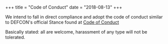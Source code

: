 +++
title = "Code of Conduct"
date = "2018-08-13"
+++

We intend to fall in direct compliance and adopt the code of conduct similar to DEFCON's official Stance found at [Code of Conduct](https://www.defcon.org/html/links/dc-code-of-conduct.html)

Basically stated: all are welcome, harassment of any type will not be tolerated.